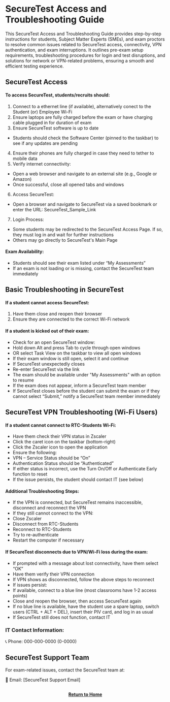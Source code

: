 # SecureTest Access and Troubleshooting Guide

This SecureTest Access and Troubleshooting Guide provides step-by-step instructions for students, Subject Matter Experts (SMEs), and exam proctors to resolve common issues related to SecureTest access, connectivity, VPN authentication, and exam interruptions. It outlines pre-exam setup requirements, troubleshooting procedures for login and test disruptions, and solutions for network or VPN-related problems, ensuring a smooth and efficient testing experience.

<h2>SecureTest Access</h2>

<h4>To access SecureTest, students/recruits should:</h4>

1. Connect to a ethernet line (if available), alternatively conect to the Student (or) Employee Wi-Fi
2. Ensure laptops are fully charged before the exam or have charging cable plugged in for duration of exam
3. Ensure SecureTest software is up to date
  - Students should check the Software Center (pinned to the taskbar) to see if any updates are pending
4. Ensure their phones are fully charged in case they need to tether to mobile data
5. Verify internet connectivity:
  - Open a web browser and navigate to an external site (e.g., Google or Amazon)
  - Once successful, close all opened tabs and windows
6. Access SecureTest:
  - Open a browser and navigate to SecureTest via a saved bookmark or enter the URL: SecureTest_Sample_Link
7. Login Process:
  - Some students may be redirected to the SecureTest Access Page. If so, they must log in and wait for further instructions
  - Others may go directly to SecureTest's Main Page

<h4>Exam Availability:</h4>

- Students should see their exam listed under “My Assessments”
- If an exam is not loading or is missing, contact the SecureTest team immediately

<h2>Basic Troubleshooting in SecureTest</h2>

<h4>If a student cannot access SecureTest:</h4>

1. Have them close and reopen their browser
2. Ensure they are connected to the correct Wi-Fi network

<h4>If a student is kicked out of their exam:</h4>

- Check for an open SecureTest window:
- Hold down Alt and press Tab to cycle through open windows
- OR select Task View on the taskbar to view all open windows
- If their exam window is still open, select it and continue
- If SecureTest unexpectedly closes
- Re-enter SecureTest via the link
- The exam should be available under "My Assessments" with an option to resume
- If the exam does not appear, inform a SecureTest team member
- If SecureTest closes before the student can submit the exam or if they cannot select “Submit,” notify a SecureTest team member immediately

<h2>SecureTest VPN Troubleshooting (Wi-Fi Users)</h2>

<h4>If a student cannot connect to RTC-Students Wi-Fi:</h4>

- Have them check their VPN status in Zscaler
- Click the caret icon on the taskbar (bottom-right)
- Click the Zscaler icon to open the application
- Ensure the following:
- VPN – Service Status should be “On”
- Authentication Status should be “Authenticated”
- If either status is incorrect, use the Turn On/Off or Authenticate Early function to reset
- If the issue persists, the student should contact IT (see below)

<h4>Additional Troubleshooting Steps:</h4>

- If the VPN is connected, but SecureTest remains inaccessible, disconnect and reconnect the VPN
- If they still cannot connect to the VPN:
- Close Zscaler
- Disconnect from RTC-Students
- Reconnect to RTC-Students
- Try to re-authenticate
- Restart the computer if necessary

<h4>If SecureTest disconnects due to VPN/Wi-Fi loss during the exam:</h4>

- If prompted with a message about lost connectivity, have them select “OK”
- Have them verify their VPN connection
- If VPN shows as disconnected, follow the above steps to reconnect
- If issues persist:
- If available, connect to a blue line (most classrooms have 1-2 access points)
- Close and reopen the browser, then access SecureTest again
- If no blue line is available, have the student use a spare laptop, switch users (CTRL + ALT + DEL), insert their PIV card, and log in as usual
- If SecureTest still does not function, contact IT

<h3>IT Contact Information:</h3>

📞 Phone: 000-000-0000 (0-0000)

<h2>SecureTest Support Team</h2>

For exam-related issues, contact the SecureTest team at:

📧 Email: [SecureTest Support Email]

<h2></h2>
<p align="center">
  <a href="https://github.com/rlangc/Test_RCL.git"><b>Return to Home</b></a>
